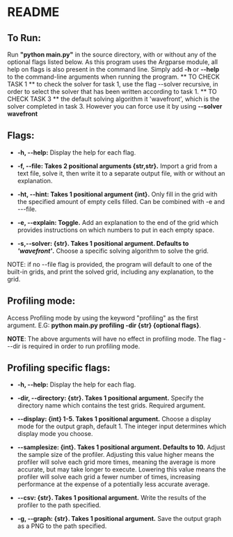 ﻿# README
## To Run:

  Run **"python main.py"**  in the source directory, with or without any of the optional flags listed below.
As this program uses the Argparse module, all help on flags is also present in the command line. Simply add **-h** or **--help** to the command-line arguments when running the program.
** TO CHECK TASK 1 **
to check the solver for task 1, use the flag --solver recursive, in order to select the solver that has been written according to task 1.
** TO CHECK TASK 3 **
the default solving algorithm it 'wavefront', which is the solver completed in task 3. However you can force use it by using **--solver wavefront**
  ## Flags:
  

 -  **-h, --help:** Display the help for each flag.
 
 - **-f, --file: Takes 2 positional arguments {str,str}.** Import a grid from a text file, solve it, then write it to a separate output file, with or without an explanation.
 
 - **-ht, --hint: Takes 1 positional argument {int}.** Only fill in the grid with the specified amount of empty cells filled. Can be combined with -e and ---file.
 
 - **-e, --explain: Toggle.** Add an explanation to the end of the grid which provides instructions on which numbers to put in each empty space. 
 
 - **-s,--solver: {str}. Takes 1 positional argument. Defaults to *'wavefront'*.** Choose a specific solving algorithm to solve the grid.
 
 NOTE: if no --file flag is provided, the program will default to one of the built-in grids, and print the solved grid, including any explanation, to the grid.
 ## Profiling mode:
 Access Profiling mode by using the keyword "profiling" as the first argument. E.G: **python main.py profiling -dir {str} {optional flags}**.
 
  **NOTE**: The above arguments will have no effect in profiling mode.
 The flag ---dir is required in order to run profiling mode.
 ## Profiling specific flags:
  -  **-h, --help:** Display the help for each flag.
  
  - **-dir, --directory: {str}. Takes 1 positional argument.** Specify the directory name which contains the test grids. Required argument.
  
 - **--display: {int} 1-5. Takes 1 positional argument.** Choose a display mode for the output graph, default 1. The integer input determines which display mode you choose.
 
 - **--samplesize: {int}. Takes 1 positional argument. Defaults to 10.** Adjust the sample size of the profiler. Adjusting this value higher means the profiler will solve each grid more times, meaning the average is more accurate, but may take longer to execute. Lowering this value means the profiler will solve each grid a fewer number of times, increasing performance at the expense of a potentially less accurate average.
 
 - **--csv: {str}. Takes 1 positional argument.** Write the results of the profiler to the path specified.
 
 - **-g, --graph: {str}. Takes 1 positional argument.** Save the output graph as a PNG to the path specified.


